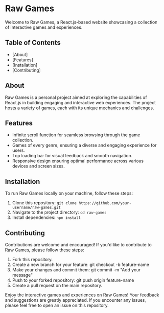 # Raw Games

Welcome to Raw Games, a React.js-based website showcasing a collection of interactive games and experiences.

## Table of Contents

- [About]
- [Features]
- [Installation]
- [Contributing]

  
## About
Raw Games is a personal project aimed at exploring the capabilities of React.js in building engaging and interactive web experiences. The project hosts a variety of games, each with its unique mechanics and challenges.

## Features

- Infinite scroll function for seamless browsing through the game collection.
- Games of every genre, ensuring a diverse and engaging experience for users.
- Top loading bar for visual feedback and smooth navigation.
- Responsive design ensuring optimal performance across various devices and screen sizes.

## Installation

To run Raw Games locally on your machine, follow these steps:

1. Clone this repository: `git clone https://github.com/your-username/raw-games.git`
2. Navigate to the project directory: `cd raw-games`
3. Install dependencies: `npm install`

## Contributing

Contributions are welcome and encouraged! If you'd like to contribute to Raw Games, please follow these steps:

1. Fork this repository.
2. Create a new branch for your feature: git checkout -b feature-name
3. Make your changes and commit them: git commit -m "Add your message"
4. Push to your forked repository: git push origin feature-name
5. Create a pull request on the main repository.


Enjoy the interactive games and experiences on Raw Games! Your feedback and suggestions are greatly appreciated. If you encounter any issues, please feel free to open an issue on this repository.

